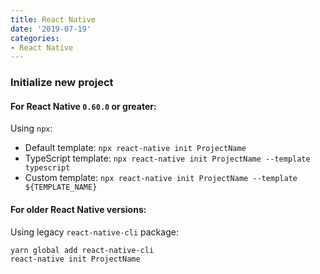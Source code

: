```yaml
---
title: React Native
date: '2019-07-19'
categories:
- React Native
---
```


### Initialize new project

#### For React Native `0.60.0` or greater:

Using `npx`:

- Default template: `npx react-native init ProjectName`
- TypeScript template: `npx react-native init ProjectName --template typescript`
- Custom template: `npx react-native init ProjectName --template ${TEMPLATE_NAME}`

#### For older React Native versions:

Using legacy `react-native-cli` package:

```sh
yarn global add react-native-cli
react-native init ProjectName
```
